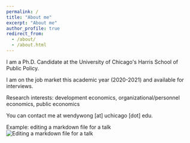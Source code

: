```yaml
---
permalink: /
title: "About me"
excerpt: "About me"
author_profile: true
redirect_from: 
  - /about/
  - /about.html
---
```


I am a Ph.D. Candidate at the University of Chicago's Harris School of Public Policy. 

I am on the job market this academic year (2020-2021) and available for interviews.

Research interests: development economics, organizational/personnel economics, public economics

You can contact me at wendywong [at] uchicago [dot] edu.

Example: editing a markdown file for a talk
![Editing a markdown file for a talk](/images/picWW.png)

